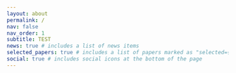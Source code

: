 ```yaml
---
layout: about
permalink: /
nav: false
nav_order: 1
subtitle: TEST
news: true # includes a list of news items
selected_papers: true # includes a list of papers marked as "selected={true}"
social: true # includes social icons at the bottom of the page
---
```

